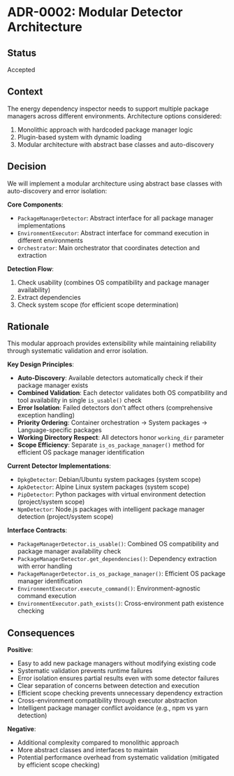 # ADR-0002: Modular Detector Architecture

## Status

Accepted

## Context

The energy dependency inspector needs to support multiple package managers across different environments. Architecture options considered:

1. Monolithic approach with hardcoded package manager logic
2. Plugin-based system with dynamic loading
3. Modular architecture with abstract base classes and auto-discovery

## Decision

We will implement a modular architecture using abstract base classes with auto-discovery and error isolation:

**Core Components**:

- `PackageManagerDetector`: Abstract interface for all package manager implementations
- `EnvironmentExecutor`: Abstract interface for command execution in different environments
- `Orchestrator`: Main orchestrator that coordinates detection and extraction

**Detection Flow**:

1. Check usability (combines OS compatibility and package manager availability)
2. Extract dependencies
3. Check system scope (for efficient scope determination)

## Rationale

This modular approach provides extensibility while maintaining reliability through systematic validation and error isolation.

**Key Design Principles**:

- **Auto-Discovery**: Available detectors automatically check if their package manager exists
- **Combined Validation**: Each detector validates both OS compatibility and tool availability in single `is_usable()` check
- **Error Isolation**: Failed detectors don't affect others (comprehensive exception handling)
- **Priority Ordering**: Container orchestration → System packages → Language-specific packages
- **Working Directory Respect**: All detectors honor `working_dir` parameter
- **Scope Efficiency**: Separate `is_os_package_manager()` method for efficient OS package manager identification

**Current Detector Implementations**:

- `DpkgDetector`: Debian/Ubuntu system packages (system scope)
- `ApkDetector`: Alpine Linux system packages (system scope)
- `PipDetector`: Python packages with virtual environment detection (project/system scope)
- `NpmDetector`: Node.js packages with intelligent package manager detection (project/system scope)

**Interface Contracts**:

- `PackageManagerDetector.is_usable()`: Combined OS compatibility and package manager availability check
- `PackageManagerDetector.get_dependencies()`: Dependency extraction with error handling
- `PackageManagerDetector.is_os_package_manager()`: Efficient OS package manager identification
- `EnvironmentExecutor.execute_command()`: Environment-agnostic command execution
- `EnvironmentExecutor.path_exists()`: Cross-environment path existence checking

## Consequences

**Positive**:

- Easy to add new package managers without modifying existing code
- Systematic validation prevents runtime failures
- Error isolation ensures partial results even with some detector failures
- Clear separation of concerns between detection and execution
- Efficient scope checking prevents unnecessary dependency extraction
- Cross-environment compatibility through executor abstraction
- Intelligent package manager conflict avoidance (e.g., npm vs yarn detection)

**Negative**:

- Additional complexity compared to monolithic approach
- More abstract classes and interfaces to maintain
- Potential performance overhead from systematic validation (mitigated by efficient scope checking)
